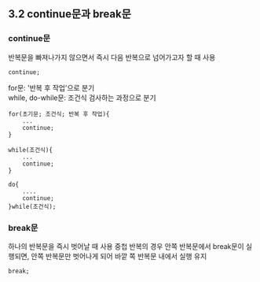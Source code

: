 ## 3.2 continue문과 break문

### continue문

반복문을 빠져나가지 않으면서 즉시 다음 반복으로 넘어가고자 할 때 사용

    continue;

for문: '반복 후 작업'으로 분기  
while, do-while문: 조건식 검사하는 과정으로 분기

    for(초기문; 조건식; 반복 후 작업){
        ...
        continue;
    }

    while(조건식){
        ...
        continue;
    }

    do{
        ....
        continue;
    }while(조건식);

### break문

하나의 반복문을 즉시 벗어날 때 사용
중첩 반복의 경우 안쪽 반복문에서 break문이 실행되면, 안쪽 반복문만 벗어나게 되어 바깥 쪽 반복문 내에서 실행 유지

    break;

